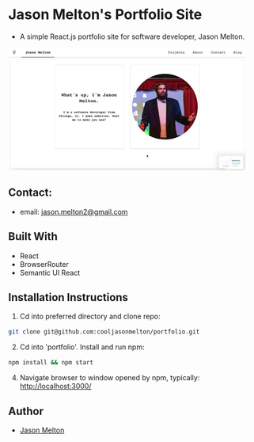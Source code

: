 # Jason Melton's Portfolio Site
* A simple React.js portfolio site for software developer, Jason Melton.

<img src="https://github.com/cooljasonmelton/portfolio/blob/master/portfolio-demo.gif?raw=true" width=""/>

## Contact: 
* email: jason.melton2@gmail.com

## Built With​
* React
* BrowserRouter
* Semantic UI React
​
## Installation Instructions
1. Cd into preferred directory and clone repo:
```bash
git clone git@github.com:cooljasonmelton/portfolio.git
```
2. Cd into 'portfolio'. Install and run npm:
```bash
npm install && npm start
```
4. Navigate browser to window opened by npm, typically: <a href='http://localhost:3000'> http://localhost:3000/ </a> 

## Author
* <a href='https://github.com/cooljasonmelton'> Jason Melton</a>





